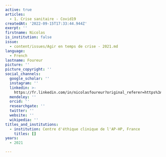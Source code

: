```yaml
---
active: true
articles:
  - 1. Crise sanitaire - Covid19
createdAt: '2022-09-15T17:33:44.944Z'
exerpt: ''
firstname: Nicolas
is_institution: false
issue:
  - content/issues/Agir en temps de crise - 2021.md
language:
  - French
lastname: Foureur
picture: ''
picture_copyright: ''
social_channels:
  google_scholar: ''
  instagram: ''
  linkedin: >-
    https://fr.linkedin.com/in/nicolasfoureur?original_referer=https%3A%2F%2Fwww.google.com%2F
  mendeley: ''
  orcid: ''
  researchgate: ''
  twitter: ''
  website: ''
  wikipedia: ''
titles_and_institutions:
  - institution: Centre d'éthique clinique de l'AP-HP, France
    titles: []
years:
  - 2021

---
```

